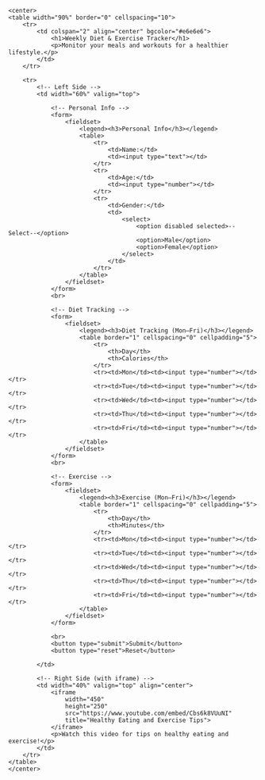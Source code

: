<!DOCTYPE html>
<html lang="en">
<head>
    <meta charset="UTF-8">
    <meta name="viewport" content="width=device-width, initial-scale=1.0">
    <title>Weekly Diet & Exercise Tracker</title>
</head>
<body>

    <center>
    <table width="90%" border="0" cellspacing="10">
        <tr>
            <td colspan="2" align="center" bgcolor="#e6e6e6">
                <h1>Weekly Diet & Exercise Tracker</h1>
                <p>Monitor your meals and workouts for a healthier lifestyle.</p>
            </td>
        </tr>

        <tr>
            <!-- Left Side -->
            <td width="60%" valign="top">
                
                <!-- Personal Info -->
                <form>
                    <fieldset>
                        <legend><h3>Personal Info</h3></legend>
                        <table>
                            <tr>
                                <td>Name:</td>
                                <td><input type="text"></td>
                            </tr>
                            <tr>
                                <td>Age:</td>
                                <td><input type="number"></td>
                            </tr>
                            <tr>
                                <td>Gender:</td>
                                <td>
                                    <select>
                                        <option disabled selected>--Select--</option>
                                        <option>Male</option>
                                        <option>Female</option>
                                    </select>
                                </td>
                            </tr>
                        </table>
                    </fieldset>
                </form>
                <br>

                <!-- Diet Tracking -->
                <form>
                    <fieldset>
                        <legend><h3>Diet Tracking (Mon–Fri)</h3></legend>
                        <table border="1" cellspacing="0" cellpadding="5">
                            <tr>
                                <th>Day</th>
                                <th>Calories</th>
                            </tr>
                            <tr><td>Mon</td><td><input type="number"></td></tr>
                            <tr><td>Tue</td><td><input type="number"></td></tr>
                            <tr><td>Wed</td><td><input type="number"></td></tr>
                            <tr><td>Thu</td><td><input type="number"></td></tr>
                            <tr><td>Fri</td><td><input type="number"></td></tr>
                        </table>
                    </fieldset>
                </form>
                <br>

                <!-- Exercise -->
                <form>
                    <fieldset>
                        <legend><h3>Exercise (Mon–Fri)</h3></legend>
                        <table border="1" cellspacing="0" cellpadding="5">
                            <tr>
                                <th>Day</th>
                                <th>Minutes</th>
                            </tr>
                            <tr><td>Mon</td><td><input type="number"></td></tr>
                            <tr><td>Tue</td><td><input type="number"></td></tr>
                            <tr><td>Wed</td><td><input type="number"></td></tr>
                            <tr><td>Thu</td><td><input type="number"></td></tr>
                            <tr><td>Fri</td><td><input type="number"></td></tr>
                        </table>
                    </fieldset>
                </form>

                <br>
                <button type="submit">Submit</button>
                <button type="reset">Reset</button>

            </td>

            <!-- Right Side (with iframe) -->
            <td width="40%" valign="top" align="center">
                <iframe 
                    width="450" 
                    height="250"
                    src="https://www.youtube.com/embed/Cbs6k8VUuNI" 
                    title="Healthy Eating and Exercise Tips">
                </iframe>
                <p>Watch this video for tips on healthy eating and exercise!</p>
            </td>
        </tr>
    </table>
    </center>

</body>
</html>
